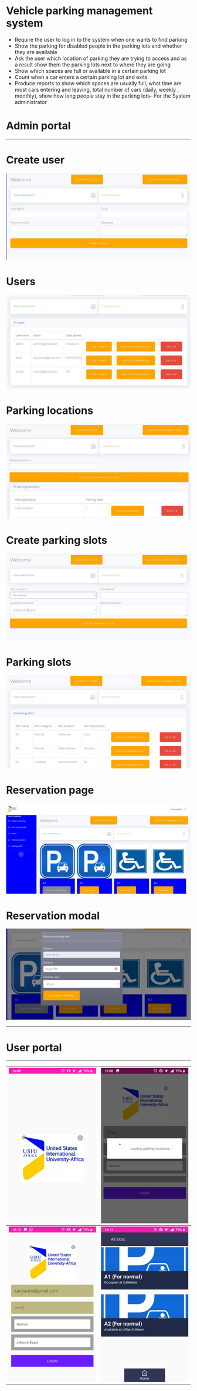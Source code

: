 # Vehicle parking management system

*	Require the user to log in to the system when one wants to find parking
*	Show the parking for disabled people in the parking lots and whether they are available
*	Ask the user which location of parking they are trying to access and as a result show them the parking lots next to where they are going
*	Show which spaces are full or available in a certain parking lot 
*	Count when a car enters a certain parking lot and exits
*	Produce reports to show which spaces are usually full, what time are most cars entering and leaving, total number of cars (daily, weekly , monthly), show how long people stay in the parking lots– For the System administrator

# Admin portal
----------------------------------------------
# Create user 
![creating_user]

# Users 
![all_users]

# Parking locations
![parking_locations]

# Create parking slots 
![creating_parking_slots]

# Parking slots 
![parking_slots]

# Reservation page
![reservation_page]

# Reservation modal 
![reservation_modal]

----------------------------

# User portal

----------------------------

|![mobile_splash_screen] | ![mobile_login_loader] |
|----------------------- | -----------------------|
|![mobile_login_page] | ![mobile_landing_page] |

[creating_user]: img/creating_user.JPG "Create user"
[all_users]: img/registered_users.JPG "All users"
[parking_locations]: img/all_parking_locations.JPG "Parking locations"
[creating_parking_slots]: img/create_parking_slot.JPG "Create parking slots"
[parking_slots]: img/all_parking_slots.JPG "Parking slots"
[reservation_page]: img/reserve_parking_page.JPG "Reservation page"
[reservation_modal]: img/reservation_modal.JPG "Reservation modal"

[mobile_splash_screen]: img/mobile_splash_screen.png "Mobile splash screen"
[mobile_login_loader]: img/mobile_login_loader.png "Mobile login loader"
[mobile_login_page]: img/mobile_login_page.png "Mobile login page"
[mobile_landing_page]: img/mobile_landing_page.png "Mobile landing page"